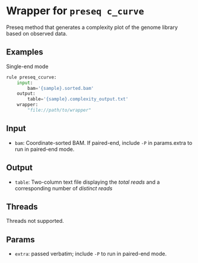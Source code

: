 # Wrapper for `preseq c_curve`

Preseq method that generates a complexity plot of the genome library based on observed data.

## Examples

Single-end mode

```python
rule preseq_ccurve:
    input:
        bam='{sample}.sorted.bam'
    output:
        table='{sample}.complexity_output.txt'
    wrapper:
        "file://path/to/wrapper"
```

## Input
* `bam`: Coordinate-sorted BAM. If paired-end, include `-P` in params.extra to
  run in paired-end mode.

## Output
* `table`: Two-column text file displaying the *total reads* and
  a corresponding number of *distinct reads*

## Threads
Threads not supported.

## Params
* `extra`: passed verbatim; include `-P` to run in paired-end mode.
